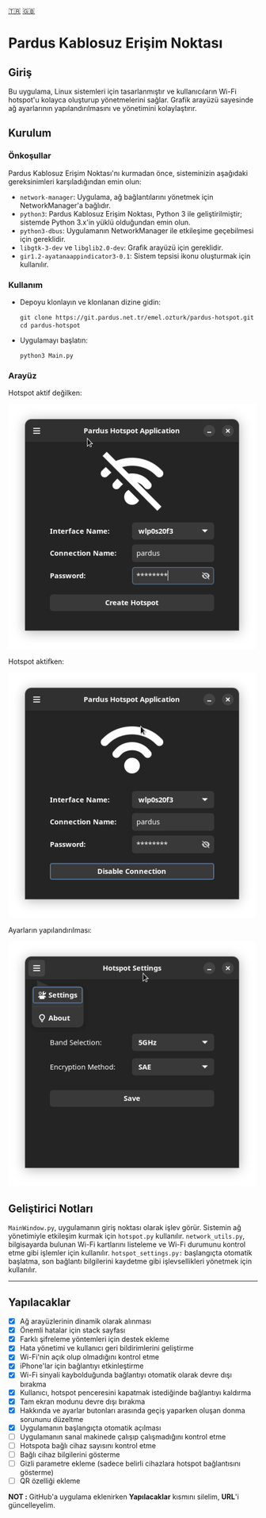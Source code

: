 [🇹🇷](./README_TR.md) [🇬🇧](./README.md)

# Pardus Kablosuz Erişim Noktası

## Giriş
Bu uygulama, Linux sistemleri için tasarlanmıştır ve kullanıcıların Wi-Fi hotspot'u kolayca oluşturup yönetmelerini sağlar.
Grafik arayüzü sayesinde ağ ayarlarının yapılandırılmasını ve yönetimini kolaylaştırır.

## Kurulum

### Önkoşullar
Pardus Kablosuz Erişim Noktası'nı kurmadan önce, sisteminizin aşağıdaki gereksinimleri karşıladığından emin olun:

- `network-manager`: Uygulama, ağ bağlantılarını yönetmek için NetworkManager'a bağlıdır.
- `python3`: Pardus Kablosuz Erişim Noktası, Python 3 ile geliştirilmiştir; sistemde Python 3.x'in yüklü olduğundan emin olun.
- `python3-dbus`: Uygulamanın NetworkManager ile etkileşime geçebilmesi için gereklidir.
- `libgtk-3-dev` ve `libglib2.0-dev`: Grafik arayüzü için gereklidir.
- `gir1.2-ayatanaappindicator3-0.1`: Sistem tepsisi ikonu oluşturmak için kullanılır.

### Kullanım
- Depoyu klonlayın ve klonlanan dizine gidin:

    ```
    git clone https://git.pardus.net.tr/emel.ozturk/pardus-hotspot.git
    cd pardus-hotspot
    ```

- Uygulamayı başlatın:
  ```
  python3 Main.py
  ```

### Arayüz

Hotspot aktif değilken:

<img src="screenshots/disable.png" alt="Hotspot Devre Dışı" width="500" height="auto"/>

Hotspot aktifken:

<img src="screenshots/enable.png" alt="Hotspot Etkin" width="500" height="auto"/>

Ayarların yapılandırılması:

<img src="screenshots/settings.png" alt="Hotspot Ayarları" width="500" height="auto"/>


## Geliştirici Notları
`MainWindow.py`, uygulamanın giriş noktası olarak işlev görür. Sistemin ağ yönetimiyle etkileşim kurmak için `hotspot.py` kullanılır.
`network_utils.py`, bilgisayarda bulunan Wi-Fi kartlarını listeleme ve Wi-Fi durumunu kontrol etme gibi işlemler için kullanılır.
`hotspot_settings.py:` başlangıçta otomatik başlatma, son bağlantı bilgilerini
kaydetme gibi işlevsellikleri yönetmek için kullanılır.

___
## Yapılacaklar
- [x] Ağ arayüzlerinin dinamik olarak alınması
- [x] Önemli hatalar için stack sayfası
- [x] Farklı şifreleme yöntemleri için destek ekleme
- [x] Hata yönetimi ve kullanıcı geri bildirimlerini geliştirme
- [x] Wi-Fi'nin açık olup olmadığını kontrol etme
- [x] iPhone'lar için bağlantıyı etkinleştirme
- [x] Wi-Fi sinyali kaybolduğunda bağlantıyı otomatik olarak devre dışı bırakma
- [x] Kullanıcı, hotspot penceresini kapatmak istediğinde bağlantıyı kaldırma
- [x] Tam ekran modunu devre dışı bırakma
- [x] Hakkında ve ayarlar butonları arasında geçiş yaparken oluşan donma
  sorununu düzeltme
- [x] Uygulamanın başlangıçta otomatik açılması
- [ ] Uygulamanın sanal makinede çalışıp çalışmadığını kontrol etme
- [ ] Hotspota bağlı cihaz sayısını kontrol etme
- [ ] Bağlı cihaz bilgilerini gösterme
- [ ] Gizli parametre ekleme (sadece belirli cihazlara hotspot bağlantısını gösterme)
- [ ] QR özelliği ekleme

__NOT :__ GitHub'a uygulama eklenirken __Yapılacaklar__ kısmını silelim,
__URL__'i güncelleyelim.
